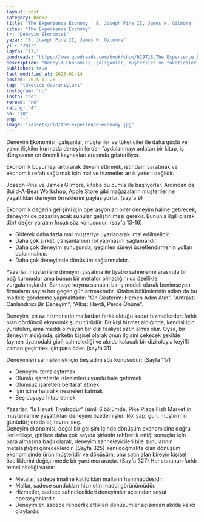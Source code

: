 ```yaml
---
layout: post  
category: book2  
title: "The Experience Economy | B. Joseph Pine II, James H. Gilmore  (Kitap)"  
kitap: "The Experience Economy"  
tr: "Deneyim Ekonomisi"  
yazar: "B. Joseph Pine II, James H. Gilmore"  
yil: "2012"  
sayfa: "371"  
goodreads: "https://www.goodreads.com/book/show/619718.The_Experience_Economy"
description: "Deneyim Ekonomisi, çalışanlar, müşteriler ve tüketiciler ile daha güçlü ve yakın ilişkiler kurmada deneyimlerden faydalanmayı anlatıyor."
published: true
last_modified_at: 2023-01-14
posted: 2015-11-28
tag: "tüketici davranışları"
instagram: "no"
insta: "no"
reread: "no"
rating: "4"
no: "18"
eng: "-"
image: "/assets/old/the-experience-economy.jpg"
---
```


Deneyim Ekonomisi, çalışanlar, müşteriler ve tüketiciler ile daha güçlü ve yakın ilişkiler kurmada deneyimlerden faydalanmayı anlatan bir kitap, iş dünyasının en önemli kaynakları arasında gösteriliyor.   
  
Ekonomik büyümeyi arttırarak devam ettirmek, istihdam yaratmak ve ekonomik refah sağlamak için mal ve hizmetler artık yeterli değildir.  
  
Joseph Pine ve James Gilmore, kitaba bu cümle ile başlıyorlar. Ardından da, Build-A-Bear Workshop, Apple Store gibi mağazaların müşterilerine yaşattıkları deneyim örneklerini paylaşıyorlar. (sayfa 9)  
  
Ekonomik değerin gelişimi için operasyonları birer deneyim haline getirecek, deneyimi de pazarlayacak sunular geliştirilmesi gerekir. Bununla ilgili olarak dört değer yaratım fırsatı söz konusudur. (sayfa 13-16)  
-   Giderek daha fazla mal müşteriye uyarlanarak imal edilmelidir.
-   Daha çok şirket, çalışanlarının rol yapmasını sağlamalıdır.
-   Daha çok deneyim sunuşunda, geçirilen süreyi ücretlendirmenin yolları bulunmalıdır.
-   Daha çok deneyimde dönüşüm sağlanmalıdır.

Yazarlar, müşterilere deneyim yaşatma ile tiyatro sahneleme arasında bir bağ kurmuşlar ama bunun bir metafor olmadığını da özellikle vurgulamışlardır. Sahneye koyma sanatını bir iş modeli olarak benimseyen firmaların sayısı her geçen gün artmaktadır. Kitabın bölümlerinin adları da bu modele gönderme yapmaktadır: "Ön Gösterim: Hemen Adım Atın", "Antrakt: Canlandırıcı Bir Deneyim", "Alkış: Haydi, Perde Önüne".  
  
Deneyim, en az hizmetlerin mallardan farklı olduğu kadar hizmetlerden farklı olan dördüncü ekonomik şunu türüdür. Bir kişi hizmet aldığında, kendisi için yürütülen, ama maddi olmayan bir dizi faaliyet satın almış olur. Oysa, bir deneyim aldığında, şirketin kişisel olarak onun ilgisini çekecek şekilde (aynen tiyatrodaki gibi) sahnelediği ve akılda kalacak bir dizi olayla keyifli zaman geçirmek için para öder. (sayfa 31)  
  
Deneyimleri sahnelemek için beş adım söz konusudur: (Sayfa 117)  
-   Deneyimi temalaştırmak
-   Olumlu işaretlerle izlenimleri uyumlu hale getirmek
-   Olumsuz işaretleri bertaraf etmek
-   İşin içine hatıralık nesneleri katmak
-   Beş duyuya hitap etmek

Yazarlar, "İş Hayatı Tiyatrodur" isimli 6.bölümde, Pike Place Fish Market'in müşterilerine yaşattıkları deneyimi özetlemişler: Rol yap: gün, müşterinin günüdür; orada ol; tavrını seç.  
Deneyim ekonomisi, doğal bir gelişim içinde dönüşüm ekonomisine doğru ilerledikçe, gittikçe daha çok sayıda şirketin rehberlik ettiği sonuçlar için para almasına bağlı olarak, deneyim sahneleyicileri bile sunularının metalaştığını göreceklerdir. (Sayfa 325) Yeni doğmakta olan dönüşüm ekonomisinde ürün müşteridir ve dönüşüm, onu satın alan bireyin kişisel özelliklerini değiştirmede bir yardımcı araçtır. (Sayfa 327) Her sununun farklı temel niteliği vardır:  
-   Metalar, sadece imaline katıldıkları malların hammaddesidir.
-   Mallar, sadece sundukları hizmetin maddi görünümüdür.
-   Hizmetler, sadece sahneledikleri deneyimler açısından soyut operasyonlardır.
-   Deneyimler, sadece rehberlik ettikleri dönüşümler açısından akılda kalıcı olaylardır.
